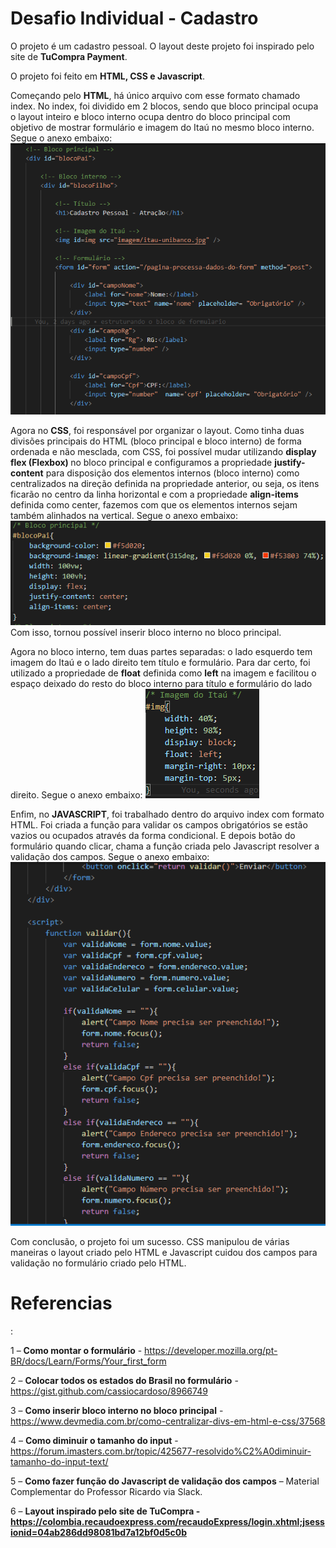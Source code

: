# Desafio Individual - Cadastro
O projeto é um cadastro pessoal. O layout deste projeto foi inspirado pelo site de <b>TuCompra Payment</b>.

O projeto foi feito em <b>HTML, CSS e Javascript</b>.

Começando pelo <b>HTML</b>, há único arquivo com esse formato chamado index. 
No index, foi dividido em 2 blocos, sendo que bloco principal ocupa o layout inteiro e bloco interno ocupa dentro do bloco principal com objetivo de mostrar formulário e imagem do Itaú no mesmo bloco interno. Segue o anexo embaixo:
<img src="imagens-doc/html.png" />

Agora no <b>CSS</b>, foi responsável por organizar o layout. 
Como tinha duas divisões principais do HTML (bloco principal e bloco interno) de forma ordenada e não mesclada, com CSS, foi possível mudar utilizando <b>display flex (Flexbox) </b> no bloco principal e configuramos a propriedade <b>justify-content</b> para disposição dos elementos internos (bloco interno) como centralizados na direção definida na propriedade anterior, ou seja, os itens ficarão no centro da linha horizontal e com a propriedade <b>align-items</b> definida como center, fazemos com que os elementos internos sejam também alinhados na vertical. Segue o anexo embaixo:
<img src="imagens-doc/blocoPai.png" />
Com isso, tornou possível inserir bloco interno no bloco principal.

Agora no bloco interno, tem duas partes separadas: o lado esquerdo tem imagem do Itaú e o lado direito tem título e formulário. Para dar certo, foi utilizado a propriedade de <b>float</b> definida como <b>left</b> na imagem e facilitou o espaço deixado do resto do bloco interno para título e formulário do lado direito. Segue o anexo embaixo:
<img src="imagens-doc/imagem.png" />

Enfim, no <b>JAVASCRIPT</b>, foi trabalhado dentro do arquivo index com formato HTML.
Foi criada a função para validar os campos obrigatórios se estão vazios ou ocupados através da forma condicional. E depois botão do formulário quando clicar, chama a função criada pelo Javascript resolver a validação dos campos. Segue o anexo embaixo:
<img src="imagens-doc/js.png" />

Com conclusão, o projeto foi um sucesso. CSS manipulou de várias maneiras o layout criado pelo HTML e Javascript cuidou dos campos para validação no formulário criado pelo HTML.

<h1>Referencias</h1>:

1 – <b>Como montar o formulário</b> - https://developer.mozilla.org/pt-BR/docs/Learn/Forms/Your_first_form

2 – <b>Colocar todos os estados do Brasil no formulário</b>  - https://gist.github.com/cassiocardoso/8966749

3 – <b>Como inserir bloco interno no bloco principal</b>  - https://www.devmedia.com.br/como-centralizar-divs-em-html-e-css/37568

4 – <b>Como diminuir o tamanho do input</b>  - https://forum.imasters.com.br/topic/425677-resolvido%C2%A0diminuir-tamanho-do-input-text/

5 – <b>Como fazer função do Javascript de validação dos campos</b>  – Material Complementar do Professor Ricardo via Slack.

6 – <b>Layout inspirado pelo site de TuCompra - https://colombia.recaudoexpress.com/recaudoExpress/login.xhtml;jsessionid=04ab286dd98081bd7a12bf0d5c0b